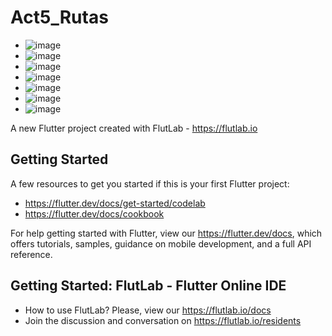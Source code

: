 # Act5_Rutas

- ![image](https://github.com/user-attachments/assets/8991267e-5f68-494d-9bba-a5ff225ac9f3)
- ![image](https://github.com/user-attachments/assets/a4b933b0-b0d8-4b1a-b8ce-1f1a523ba8dd)
- ![image](https://github.com/user-attachments/assets/98d5a4f4-b8d4-4366-9bb1-99c145b45796)
- ![image](https://github.com/user-attachments/assets/8c902fd2-6156-4c94-8503-4f6d9c634c62)
- ![image](https://github.com/user-attachments/assets/947d5e98-da80-4e1a-b6f4-db14aeb762ad)
- ![image](https://github.com/user-attachments/assets/2e5ac57f-51df-4675-80c3-85754a886f5b)
- ![image](https://github.com/user-attachments/assets/a187415f-9e26-424a-9ac3-85b3a26316a0)

A new Flutter project created with FlutLab - https://flutlab.io

## Getting Started

A few resources to get you started if this is your first Flutter project:

- https://flutter.dev/docs/get-started/codelab
- https://flutter.dev/docs/cookbook

For help getting started with Flutter, view our
https://flutter.dev/docs, which offers tutorials,
samples, guidance on mobile development, and a full API reference.

## Getting Started: FlutLab - Flutter Online IDE

- How to use FlutLab? Please, view our https://flutlab.io/docs
- Join the discussion and conversation on https://flutlab.io/residents
